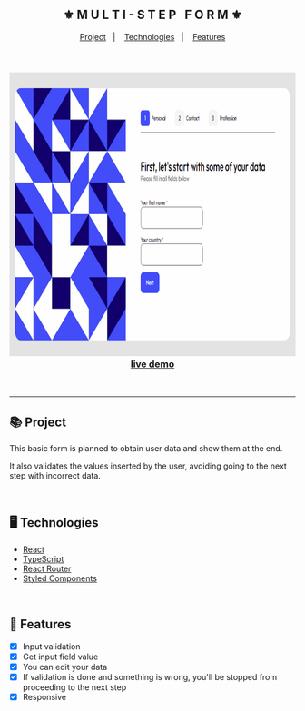 <div align="center">
    <h2>⚜️ M U L T I - S T E P &nbsp; F O R M ⚜️</h2>
</div>

<p align="center">
    <a href="#-project">Project</a>&nbsp;&nbsp;&nbsp;|&nbsp;&nbsp;&nbsp;
    <a href="#-technologies">Technologies</a>&nbsp;&nbsp;&nbsp;|&nbsp;&nbsp;&nbsp;
    <a href="#-features">Features</a>
</p>

<br>

<h3 align="center">
    <img src="./.github/readme-gif.gif" alt="project gif" height="500px">
    <br>
    <a href="https://erickks.github.io/multi-step-form-react/">live demo</a>
</h3>

<br><hr>

## 📚 Project
<p>This basic form is planned to obtain user data and show them at the end.</p>
<p>It also validates the values inserted by the user, avoiding going to the next step with incorrect data.</p>

<br>

## 🖥 Technologies
  * [React](https://reactjs.org/)
  * [TypeScript](https://www.typescriptlang.org/)
  * [React Router](https://reactrouter.com/en/main)
  * [Styled Components](https://styled-components.com/)

<br>

## 🧾 Features
- [x] Input validation
- [x] Get input field value
- [x] You can edit your data
- [x] If validation is done and something is wrong, you'll be stopped from proceeding to the next step
- [x] Responsive
